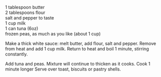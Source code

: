 ---
---

1 tablespoon butter  
2 tablespoons flour  
salt and pepper to taste  
1 cup milk  
1 can tuna (6oz)  
frozen peas, as much as you like (about 1 cup) 

Make a thick white sauce: melt butter, add flour, salt and pepper. Remove from heat and add 1 
cup milk. Return to heat and boil 1 minute, stirring constantly. 

Add tuna and peas. Mixture will continue to thicken as it cooks. Cook 1 minute longer Serve 
over toast, biscuits or pastry shells.